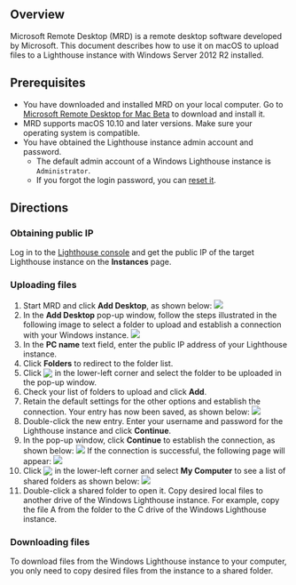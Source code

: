 ## Overview
Microsoft Remote Desktop (MRD) is a remote desktop software developed by Microsoft. This document describes how to use it on macOS to upload files to a Lighthouse instance with Windows Server 2012 R2 installed. 

## Prerequisites
- You have downloaded and installed MRD on your local computer. Go to [Microsoft Remote Desktop for Mac Beta](https://install.appcenter.ms/orgs/rdmacios-k2vy/apps/microsoft-remote-desktop-for-mac/distribution_groups/all-users-of-microsoft-remote-desktop-for-mac) to download and install it.
- MRD supports macOS 10.10 and later versions. Make sure your operating system is compatible.
- You have obtained the Lighthouse instance admin account and password.
	- The default admin account of a Windows Lighthouse instance is `Administrator`.
	- If you forgot the login password, you can [reset it](https://intl.cloud.tencent.com/document/product/1103/41553).

## Directions
### Obtaining public IP
Log in to the [Lighthouse console](https://console.cloud.tencent.com/lighthouse/instance/index) and get the public IP of the target Lighthouse instance on the **Instances** page.

### Uploading files
1. Start MRD and click **Add Desktop**, as shown below:
![](https://main.qcloudimg.com/raw/e69528d10e9a17dfa26119a090766c49.png)
2. In the **Add Desktop** pop-up window, follow the steps illustrated in the following image to select a folder to upload and establish a connection with your Windows instance.
![](https://main.qcloudimg.com/raw/fc241ce8e4744bde57476ea823fcef72.png)
  1. In the **PC name** text field, enter the public IP address of your Lighthouse instance.
  2. Click **Folders** to redirect to the folder list.
  3. Click <img src="https://main.qcloudimg.com/raw/89e7a3ff040849307cd1eb8bd878a2db.png" style="margin:-3px 0px"> in the lower-left corner and select the folder to be uploaded in the pop-up window.
  4. Check your list of folders to upload and click **Add**.
  5. Retain the default settings for the other options and establish the connection.
Your entry has now been saved, as shown below:
![](https://main.qcloudimg.com/raw/1c0eff28aa68a7f02e8f295917bb603b.png)
4. Double-click the new entry. Enter your username and password for the Lighthouse instance and click **Continue**.
5. In the pop-up window, click **Continue** to establish the connection, as shown below:
![](https://main.qcloudimg.com/raw/61b3d9566365183fcc1d92c2f6bc2e7b.png)
If the connection is successful, the following page will appear:
![](https://qcloudimg.tencent-cloud.cn/raw/09da9b26eb5ec4475ffe266e2761cf03.png)
7. Click <img src="https://main.qcloudimg.com/raw/87d894e564b7e837d9f478298cf2e292.png" style="margin:-3px 0px"> in the lower-left corner and select **My Computer** to see a list of shared folders as shown below:
![](https://qcloudimg.tencent-cloud.cn/raw/30eb7cddd803d656e926130bae920f51.png)
8. Double-click a shared folder to open it. Copy desired local files to another drive of the Windows Lighthouse instance.
For example, copy the file A from the folder to the C drive of the Windows Lighthouse instance.

### Downloading files
To download files from the Windows Lighthouse instance to your computer, you only need to copy desired files from the instance to a shared folder.

